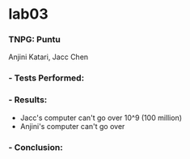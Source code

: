 # lab03

### TNPG: Puntu   
  Anjini Katari, Jacc Chen
### - Tests Performed: 

### - Results:
- Jacc's computer can't go over 10^9 (100 million)
- Anjini's computer can't go over 

### - Conclusion:
